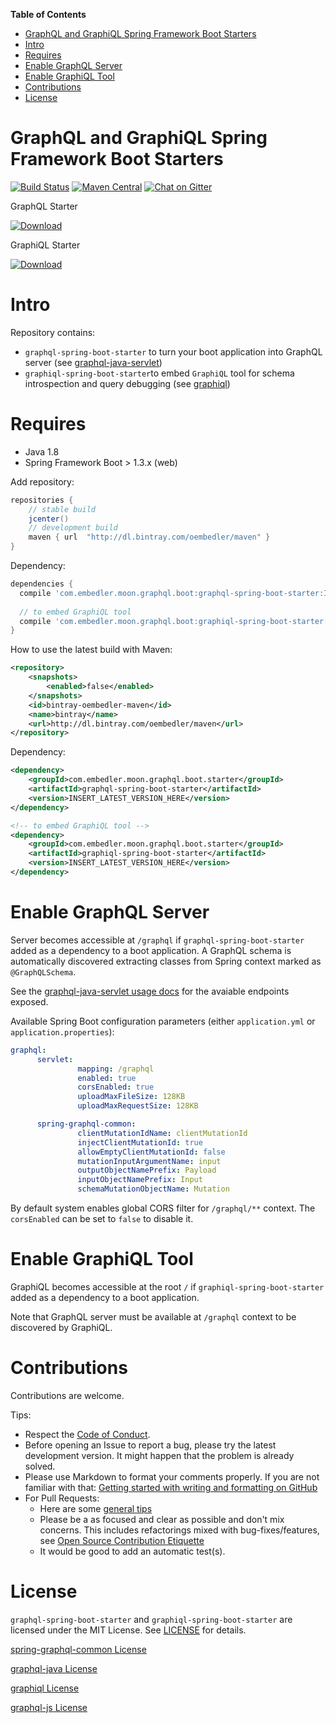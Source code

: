 <!-- START doctoc generated TOC please keep comment here to allow auto update -->
<!-- DON'T EDIT THIS SECTION, INSTEAD RE-RUN doctoc TO UPDATE -->
**Table of Contents**

- [GraphQL and GraphiQL Spring Framework Boot Starters](#graphql-and-graphiql-spring-framework-boot-starters)
- [Intro](#intro)
- [Requires](#requires)
- [Enable GraphQL Server](#enable-graphql-server)
- [Enable GraphiQL Tool](#enable-graphiql-tool)
- [Contributions](#contributions)
- [License](#license)

<!-- END doctoc generated TOC please keep comment here to allow auto update -->

# GraphQL and GraphiQL Spring Framework Boot Starters
[![Build Status](https://travis-ci.org/graphql-java/graphql-spring-boot.svg?branch=master)](https://travis-ci.org/graphql-java/graphql-spring-boot)
[![Maven Central](https://maven-badges.herokuapp.com/maven-central/com.graphql-java/graphql-spring-boot/badge.svg)](https://maven-badges.herokuapp.com/maven-central/com.graphql-java/graphql-spring-boot)
[![Chat on Gitter](https://badges.gitter.im/Join%20Chat.svg)](https://gitter.im/graphql-java/graphql-java)

GraphQL Starter 

[ ![Download](https://api.bintray.com/packages/graphql-java/maven/graphql-spring-boot-starter/images/download.svg) ](https://bintray.com/graphql-java/maven/graphql-spring-boot-starter/_latestVersion)

GraphiQL Starter 

[ ![Download](https://api.bintray.com/packages/graphql-java/maven/graphiql-spring-boot-starter/images/download.svg) ](https://bintray.com/graphql-java/maven/graphiql-spring-boot-starter/_latestVersion)

# Intro

Repository contains:

* `graphql-spring-boot-starter` to turn your boot application into GraphQL server (see [graphql-java-servlet](https://github.com/graphql-java/graphql-java-servlet))
* `graphiql-spring-boot-starter`to embed `GraphiQL` tool for schema introspection and query debugging (see [graphiql](https://github.com/graphql/graphiql))

# Requires

  * Java 1.8
  * Spring Framework Boot > 1.3.x (web)  

Add repository:

```gradle
repositories {
    // stable build
    jcenter()
    // development build
    maven { url  "http://dl.bintray.com/oembedler/maven" }
}
```

Dependency:

```gradle
dependencies {
  compile 'com.embedler.moon.graphql.boot:graphql-spring-boot-starter:INSERT_LATEST_VERSION_HERE'
  
  // to embed GraphiQL tool
  compile 'com.embedler.moon.graphql.boot:graphiql-spring-boot-starter:INSERT_LATEST_VERSION_HERE'
}
```

How to use the latest build with Maven:

```xml
<repository>
    <snapshots>
        <enabled>false</enabled>
    </snapshots>
    <id>bintray-oembedler-maven</id>
    <name>bintray</name>
    <url>http://dl.bintray.com/oembedler/maven</url>
</repository>
```

Dependency:

```xml
<dependency>
    <groupId>com.embedler.moon.graphql.boot.starter</groupId>
    <artifactId>graphql-spring-boot-starter</artifactId>
    <version>INSERT_LATEST_VERSION_HERE</version>
</dependency>

<!-- to embed GraphiQL tool -->
<dependency>
    <groupId>com.embedler.moon.graphql.boot.starter</groupId>
    <artifactId>graphiql-spring-boot-starter</artifactId>
    <version>INSERT_LATEST_VERSION_HERE</version>
</dependency>
```


# Enable GraphQL Server

Server becomes accessible at `/graphql` if `graphql-spring-boot-starter` added as a dependency to a boot application.
A GraphQL schema is automatically discovered extracting classes from Spring context marked as `@GraphQLSchema`.

See the [graphql-java-servlet usage docs](https://github.com/graphql-java/graphql-java-servlet#usage) for the avaiable endpoints exposed.

Available Spring Boot configuration parameters (either `application.yml` or `application.properties`):

```yaml
graphql:
      servlet:
               mapping: /graphql
               enabled: true
               corsEnabled: true
               uploadMaxFileSize: 128KB
               uploadMaxRequestSize: 128KB

      spring-graphql-common:
               clientMutationIdName: clientMutationId
               injectClientMutationId: true
               allowEmptyClientMutationId: false
               mutationInputArgumentName: input
               outputObjectNamePrefix: Payload
               inputObjectNamePrefix: Input
               schemaMutationObjectName: Mutation
```

By default system enables global CORS filter for `/graphql/**` context.
The `corsEnabled` can be set to `false` to disable it.

# Enable GraphiQL Tool

GraphiQL becomes accessible at the root `/` if `graphiql-spring-boot-starter` added as a dependency to a boot application.

Note that GraphQL server must be available at `/graphql` context to be discovered by GraphiQL.

# Contributions

Contributions are welcome.

Tips:

- Respect the [Code of Conduct](http://contributor-covenant.org/version/1/3/0/).
- Before opening an Issue to report a bug, please try the latest development version. 
It might happen that the problem is already solved.
- Please use  Markdown to format your comments properly. 
If you are not familiar with that: [Getting started with writing and formatting on GitHub](https://help.github.com/articles/getting-started-with-writing-and-formatting-on-github/)
- For Pull Requests:
  - Here are some [general tips](https://github.com/blog/1943-how-to-write-the-perfect-pull-request)
  - Please be a as focused and clear as possible and don't mix concerns. 
    This includes refactorings mixed with bug-fixes/features, see [Open Source Contribution Etiquette](http://tirania.org/blog/archive/2010/Dec-31.html) 
  - It would be good to add an automatic test(s). 
  

# License

`graphql-spring-boot-starter` and `graphiql-spring-boot-starter` are licensed under the MIT License. See [LICENSE](LICENSE.md) for details.

[spring-graphql-common License](https://github.com/oembedler/spring-graphql-common/blob/master/LICENSE.md)

[graphql-java License](https://github.com/andimarek/graphql-java/blob/master/LICENSE.md)

[graphiql License](https://github.com/graphql/graphiql/blob/master/LICENSE)

[graphql-js License](https://github.com/graphql/graphql-js/blob/master/LICENSE)

